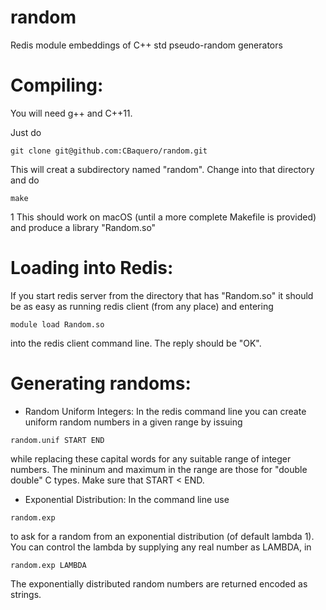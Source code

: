 # random
Redis module embeddings of C++ std pseudo-random generators

Compiling:
===

You will need g++ and C++11. 

Just do 

```
git clone git@github.com:CBaquero/random.git
```
This will creat a subdirectory named "random". Change into that directory and do 

```
make
```
1
This should work on macOS (until a more complete Makefile is provided) and produce a library "Random.so"

Loading into Redis:
===

If you start redis server from the directory that has "Random.so" it should be as easy as running redis client (from any place) and entering 

```
module load Random.so
```

into the redis client command line. The reply should be "OK".

Generating randoms:
===

* Random Uniform Integers: In the redis command line you can create uniform random numbers in a given range by issuing 

```
random.unif START END
```

while replacing these capital words for any suitable range of integer numbers. The mininum and maximum in the range are those for "double double" C types. Make sure that START < END.

* Exponential Distribution: In the command line use 

```
random.exp
```

to ask for a random from an exponential distribution (of default lambda 1). You can control the lambda by supplying any real number as LAMBDA, in 

```
random.exp LAMBDA
```
The exponentially distributed random numbers are returned encoded as strings. 
